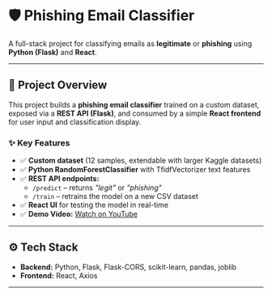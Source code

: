 # 🛡️ Phishing Email Classifier

A full-stack project for classifying emails as **legitimate** or **phishing** using **Python (Flask)** and **React**.

---

## 📌 **Project Overview**

This project builds a **phishing email classifier** trained on a custom dataset, exposed via a **REST API (Flask)**, and consumed by a simple **React frontend** for user input and classification display.

### ✨ **Key Features**

- ✅ **Custom dataset** (12 samples, extendable with larger Kaggle datasets)
- ✅ **Python RandomForestClassifier** with TfidfVectorizer text features
- ✅ **REST API endpoints:**
  - `/predict` – returns *"legit"* or *"phishing"*
  - `/train` – retrains the model on a new CSV dataset
- ✅ **React UI** for testing the model in real-time
- ✅ **Demo Video:** [Watch on YouTube](#) <!-- replace # with your video link -->

---

## ⚙️ **Tech Stack**

- **Backend:** Python, Flask, Flask-CORS, scikit-learn, pandas, joblib
- **Frontend:** React, Axios

---
